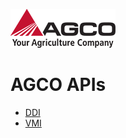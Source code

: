 ![AGCO Logo](images/agco-logo.png)

# AGCO APIs

- [DDI](https://agco-sa.github.io/1introddi.html)
- [VMI](introducaovmi.html)
